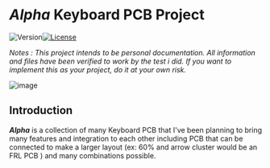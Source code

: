# ***Alpha*** Keyboard PCB Project

![Version](https://img.shields.io/badge/Version-1.0-blue?style=for-the-badge)[![License](https://img.shields.io/github/license/mazestd/alpha?style=for-the-badge&logo=Github&color=red)](https://github.com/mazestd/alpha-project)

*Notes : This project intends to be personal documentation. All information and files have been verified to work by the test i did. If you want to implement this as your project, do it at your own risk.*

![image](https://user-images.githubusercontent.com/112836129/218727970-d3e542fe-5d02-4573-8ea7-2b3157800d44.png)

## Introduction

***Alpha*** is a collection of many Keyboard PCB that I've been planning to bring many features and integration to each other including PCB that can be connected to make a larger layout (ex: 60% and arrow cluster would be an FRL PCB ) and many combinations possible.

